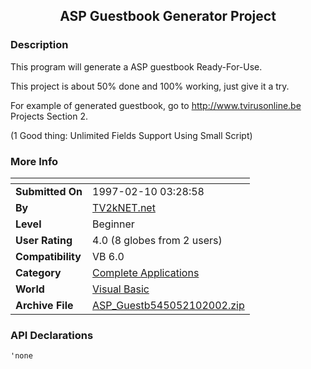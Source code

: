 ﻿<div align="center">

## ASP Guestbook Generator Project


</div>

### Description

This program will generate a ASP guestbook Ready-For-Use.

This project is about 50% done and 100% working, just give it a try.

For example of generated guestbook, go to http://www.tvirusonline.be Projects Section 2.

(1 Good thing: Unlimited Fields Support Using Small Script)
 
### More Info
 


<span>             |<span>
---                |---
**Submitted On**   |1997-02-10 03:28:58
**By**             |[TV2kNET\.net](https://github.com/Planet-Source-Code/PSCIndex/blob/master/ByAuthor/tv2knet-net.md)
**Level**          |Beginner
**User Rating**    |4.0 (8 globes from 2 users)
**Compatibility**  |VB 6\.0
**Category**       |[Complete Applications](https://github.com/Planet-Source-Code/PSCIndex/blob/master/ByCategory/complete-applications__1-27.md)
**World**          |[Visual Basic](https://github.com/Planet-Source-Code/PSCIndex/blob/master/ByWorld/visual-basic.md)
**Archive File**   |[ASP\_Guestb545052102002\.zip](https://github.com/Planet-Source-Code/tv2knet-net-asp-guestbook-generator-project__1-31677/archive/master.zip)

### API Declarations

```
'none
```






